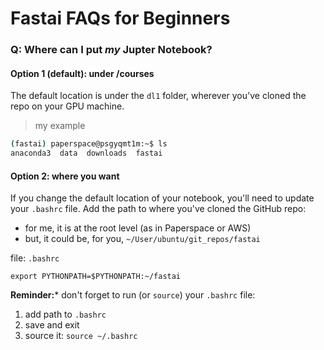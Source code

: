 # Fastai FAQs for Beginners

### Q:  Where can I put _my_ Jupter Notebook?

#### Option 1 (default):  under /courses
The default location is under the `dl1` folder, wherever you've cloned the repo on your GPU machine.
>my example
```bash
(fastai) paperspace@psgyqmt1m:~$ ls
anaconda3  data  downloads  fastai
```

#### Option 2:  where you want
If you change the default location of your notebook, you'll need to update your `.bashrc` file.  Add the path to where you've cloned the GitHub repo:  
- for me, it is at the root level (as in Paperspace or AWS)
- but, it could be, for you, `~/User/ubuntu/git_repos/fastai`

file:  `.bashrc`  
```
export PYTHONPATH=$PYTHONPATH:~/fastai
```  
**Reminder:*** don't forget to run (or `source`) your `.bashrc` file:  
1.  add path to `.bashrc`
2.  save and exit
3.  source it:  `source ~/.bashrc`

